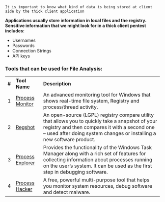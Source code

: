 ```note-green
It is important to know what kind of data is being stored at client side by the thick client application
```
<p><b>Applications usually store information in local files and the registry. Sensitive information that we might look for in a thick client pentest includes:</b></p>
<ul>
<li>Usernames</li>
<li>Passwords</li>
<li>Connection Strings</li>
<li>API keys</li>
</ul>

<h3>Tools that can be used for File Analysis:</h3>
<table width="56%">
<tbody>
<tr>
<td><strong>#</strong></td>
<td><strong>Tool Name</strong></td>
<td><strong>Description</strong></td>
</tr>
<tr>
<td>1</td>
<td><a href="https://docs.microsoft.com/en-us/sysinternals/downloads/procmon" target="_blank" rel="noopener" data-internal="false">Process Monitor</a></td>
<td>An advanced monitoring tool for Windows that shows real-time file system, Registry and process/thread activity.</td>
</tr>
<tr>
<td>2</td>
<td><a href="https://sourceforge.net/projects/regshot/" target="_blank" rel="noopener" data-internal="false">Regshot</a></td>
<td>An open-source (LGPL) registry compare utility that allows you to quickly take a snapshot of your registry and then compares it with a second one – used after doing system changes or installing a new software product.</td>
</tr>
<tr>
<td>3</td>
<td><a href="https://docs.microsoft.com/en-us/sysinternals/downloads/process-explorer" target="_blank" rel="noopener" data-internal="false">Process Explorer</a></td>
<td>Provides the functionality of the Windows Task Manager along with a rich set of features for collecting information about processes running on the user’s system. It can be used as the first step in debugging software.</td>
</tr>
<tr>
<td>4</td>
<td><a href="https://processhacker.sourceforge.io/" target="_blank" rel="noopener" data-internal="false">Process Hacker</a></td>
<td>A free, powerful multi-purpose tool that helps you monitor system resources, debug software and detect malware.</td>
</tr>
</tbody>
</table>